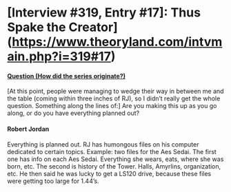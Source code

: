 # [Interview #319, Entry #17]: Thus Spake the Creator](https://www.theoryland.com/intvmain.php?i=319#17)

#### [Question (How did the series originate?)](http://www.oocities.org/area51/stargate/8513/creator-origin.htm)

[At this point, people were managing to wedge their way in between me and the table (coming within three inches of RJ), so I didn’t really get the whole question. Something along the lines of:] Are you making this up as you go along, or do you have everything planned out?

#### Robert Jordan

Everything is planned out. RJ has humongous files on his computer dedicated to certain topics. Example: two files for the Aes Sedai. The first one has info on each Aes Sedai. Everything she wears, eats, where she was born, etc. The second is history of the Tower. Halls, Amyrlins, organization, etc. He then said he was lucky to get a LS120 drive, because these files were getting too large for 1.44’s.

